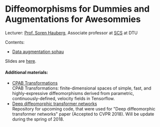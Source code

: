 # Diffeomorphisms for Dummies and Augmentations for Awesommies 

Lecturer: [Prof. Soren Hauberg](http://www2.compute.dtu.dk/~sohau/), Associate professor at [SCS](http://www.compute.dtu.dk/english/research/cogsys) at DTU

Contents:
* [Data augmentation sohau](https://github.com/kabartay/MLSS-DTU-SCS-2018/tree/master/5a-Diffeomorphisms_for_Dummies_and_Augmentations_for_Awesommies%20/data_augmentation_sohau)

Slides are [here](https://github.com/kabartay/MLSS-DTU-SCS-2018/blob/master/5a-Diffeomorphisms_for_Dummies_and_Augmentations_for_Awesommies%20/data_augmentation_sohau/slides.svg).  

#### Additional materials:
*  [CPAB Transformations](https://github.com/SkafteNicki/libcpab)  
  CPAB Transformations: finite-dimensional spaces of simple, fast, and highly-expressive diffeomorphisms derived from parametric, continuously-defined, velocity fields in Tensorflow.
*  [Deep diffeomorphic transformer networks](https://github.com/SkafteNicki/ddtn)  
  Repository for upcoming code, that were used for "Deep diffeomorphic transformer networks" paper (Accepted to CVPR 2018). Will be update during the spring of 2018.



